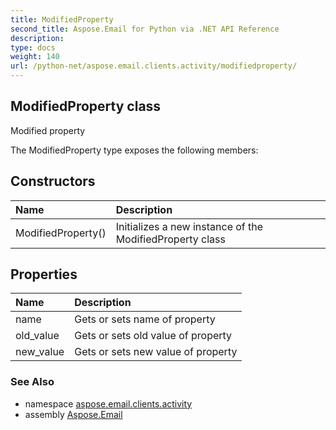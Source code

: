 ```yaml
---
title: ModifiedProperty
second_title: Aspose.Email for Python via .NET API Reference
description: 
type: docs
weight: 140
url: /python-net/aspose.email.clients.activity/modifiedproperty/
---
```


## ModifiedProperty class

Modified property

The ModifiedProperty type exposes the following members:
## Constructors
| Name | Description |
| :- | :- |
|ModifiedProperty()|Initializes a new instance of the ModifiedProperty class|
## Properties
| Name | Description |
| :- | :- |
|name|Gets or sets name of property|
|old_value|Gets or sets old value of property|
|new_value|Gets or sets new value of property|

### See Also

* namespace [aspose.email.clients.activity](/email/python-net/aspose.email.clients.activity/)
* assembly [Aspose.Email](/email/python-net/)

